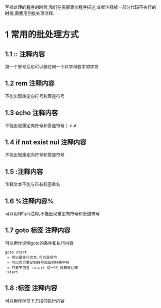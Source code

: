 写批处理的程序的时候,我们在需要添加程序描述,或者注释掉一部分代码不执行的时候,需要用到批处理注释.

1 常用的批处理方式
===
 
1.1 :: 注释内容
---
第一个冒号后也可以跟任何一个非字母数字的字符

1.2 rem 注释内容
---
不能出现重定向符号和管道符号

1.3 echo 注释内容
---
不能出现重定向符号和管道符号 〉nul

1.4 if not exist nul 注释内容
---
不能出现重定向符号和管道符号

1.5 :注释内容
---
注释文本不能与已有标签重名

1.6 %注释内容%
---
可以用作行间注释,不能出现重定向符号和管道符号

1.7 goto 标签 注释内容
---
可以用作说明goto的条件和执行内容

```	
goto start
 = 可以是多行文本,可以是命令
 = 可以包含重定向符号和其他特殊字符
 = 只要不包含 :start 这一行,就都是注释
:start
```

1.8 :标签 注释内容
---

可以用作标签下方段的执行内容